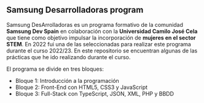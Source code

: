 ## Samsung Desarrolladoras program
Samsung DesArrolladoras es un programa formativo de la comunidad **Samsung Dev Spain** en colaboración con la **Universidad Camilo José Cela** que tiene como objetivo impulsar la incorporación de **mujeres en el sector STEM**.
En 2022 fui una de las seleccionadas para realizar este programa durante el curso 2022/23.
En este repositorio se encuentran algunas de las prácticas que he ido realizando durante el curso.

El programa se divide en tres bloques:
- Bloque 1: Introducción a la programación
- Bloque 2: Front-End con HTML5, CSS3 y JavaScript
- Bloque 3: Full-Stack con TypeScript, JSON, XML, PHP y BBDD

